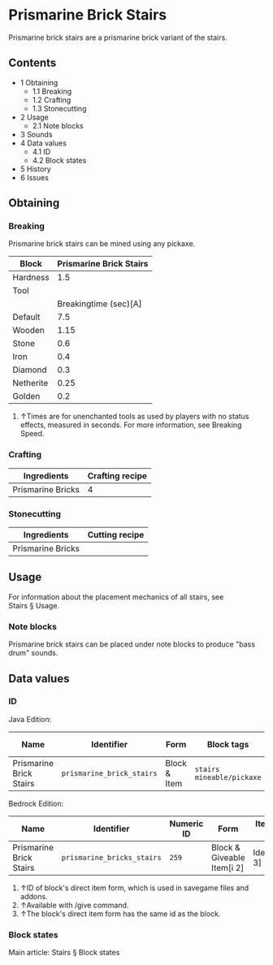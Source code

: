 # Prismarine Brick Stairs
Prismarine brick stairs are a prismarine brick variant of the stairs.

## Contents
- 1 Obtaining
	- 1.1 Breaking
	- 1.2 Crafting
	- 1.3 Stonecutting
- 2 Usage
	- 2.1 Note blocks
- 3 Sounds
- 4 Data values
	- 4.1 ID
	- 4.2 Block states
- 5 History
- 6 Issues

## Obtaining
### Breaking
Prismarine brick stairs can be mined using any pickaxe.

| Block     | Prismarine Brick Stairs |
|-----------|-------------------------|
| Hardness  | 1.5                     |
| Tool      |                         |
|           | Breakingtime (sec)[A]   |
| Default   | 7.5                     |
| Wooden    | 1.15                    |
| Stone     | 0.6                     |
| Iron      | 0.4                     |
| Diamond   | 0.3                     |
| Netherite | 0.25                    |
| Golden    | 0.2                     |

1. ↑Times are for unenchanted tools as used by players with no status effects, measured in seconds. For more information, see Breaking Speed.

### Crafting
| Ingredients       | Crafting recipe |
|-------------------|-----------------|
| Prismarine Bricks | 4               |

### Stonecutting
| Ingredients       | Cutting recipe |
|-------------------|----------------|
| Prismarine Bricks |                |

## Usage
For information about the placement mechanics of all stairs, see Stairs § Usage.

### Note blocks
Prismarine brick stairs can be placed under note blocks to produce "bass drum" sounds.

## Data values
### ID
Java Edition:

| Name                    | Identifier                | Form         | Block tags                      | Item tags | Translation key                           |
|-------------------------|---------------------------|--------------|---------------------------------|-----------|-------------------------------------------|
| Prismarine Brick Stairs | `prismarine_brick_stairs` | Block & Item | `stairs`<br/>`mineable/pickaxe` | `stairs`  | `block.minecraft.prismarine_brick_stairs` |

Bedrock Edition:

| Name                    | Identifier                 | Numeric ID | Form                       | Item ID[i 1]   | Translation key                      |
|-------------------------|----------------------------|------------|----------------------------|----------------|--------------------------------------|
| Prismarine Brick Stairs | `prismarine_bricks_stairs` | `259`      | Block & Giveable Item[i 2] | Identical[i 3] | `tile.prismarine_bricks_stairs.name` |

1. ↑ID of block's direct item form, which is used in savegame files and addons.
2. ↑Available with /give command.
3. ↑The block's direct item form has the same id as the block.

### Block states
Main article: Stairs § Block states

